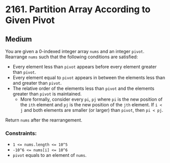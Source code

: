 # 2161. Partition Array According to Given Pivot

## Medium

You are given a 0-indexed integer array `nums` and an integer `pivot`. Rearrange `nums` such that the following
conditions are satisfied:

- Every element less than `pivot` appears before every element greater than `pivot`.
- Every element equal to `pivot` appears in between the elements less than and greater than `pivot`.
- The relative order of the elements less than `pivot` and the elements greater than `pivot` is maintained.
    - More formally, consider every `pi`, `pj` where `pi` is the new position of the `ith` element and `pj` is the new
      position of the `jth` element. If `i < j` and both elements are smaller (or larger) than `pivot`, then `pi < pj`.

Return `nums` after the rearrangement.

### Constraints:

- `1 <= nums.length <= 10^5`
- `-10^6 <= nums[i] <= 10^6`
- `pivot` equals to an element of `nums`.
